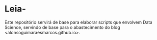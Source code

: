 # Leia-

Este repositório servirá de base para elaborar scripts que envolvem Data Science, servindo de base para o abastecimento do blog <alonsoguimaraesmarcos.github.io>.

